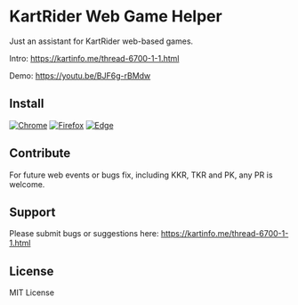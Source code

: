 # KartRider Web Game Helper
Just an assistant for KartRider web-based games.

Intro: https://kartinfo.me/thread-6700-1-1.html

Demo: https://youtu.be/BJF6g-rBMdw

## Install
[![Chrome](https://i.imgur.com/N6JxmGt.png)](https://kinf.cc/kwgh-chrome)
[![Firefox](https://i.imgur.com/O4XOMut.png)](https://kinf.cc/kwgh-firefox)
[![Edge](https://i.imgur.com/UWiiMSN.png)](https://kinf.cc/kwgh-edge)

## Contribute
For future web events or bugs fix, including KKR, TKR and PK, any PR is welcome.

## Support
Please submit bugs or suggestions here: https://kartinfo.me/thread-6700-1-1.html

## License
MIT License
